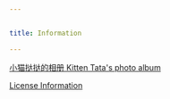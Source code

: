 ```yaml
---


title: Information

---
```


<a href="{{'/post/blog1' | relative_url}}"> 小猫挞挞的相册 Kitten Tata's photo album</a>

<a href="{{'/post/blog0' | relative_url}}"> License Information</a>
